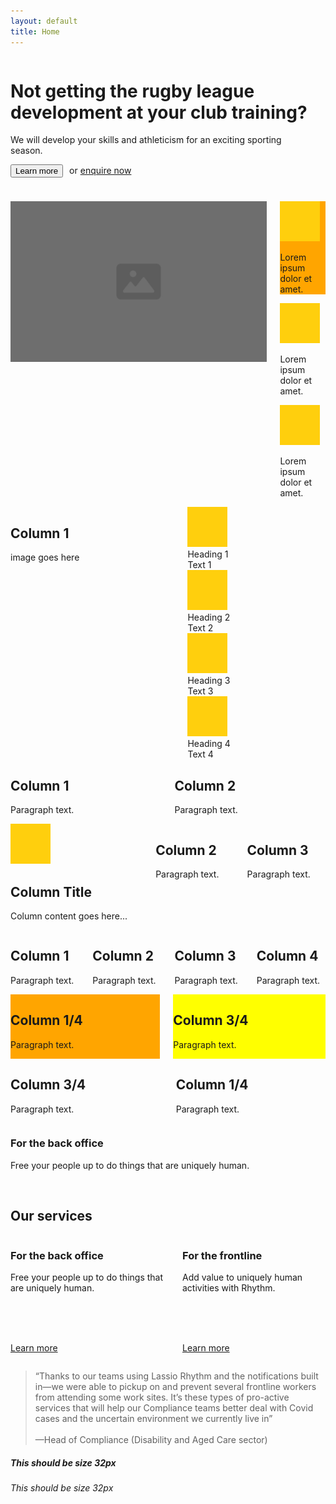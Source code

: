 ```yaml
---
layout: default
title: Home
---
```



<div class="row hero">
  <div class="content-wrapper">
    <div class="columns">
      <div class="column half">
        <h1>Not getting the rugby league development at your club training?</h1>
        <p>We will develop your skills and athleticism for an exciting sporting season.</p>
        <p><button type="button" name="button" class="button" style="margin-right: 6px; margin-bottom: 24px;" onclick="window.location.href='{{ site.baseurl }}/frontline';">Learn more</button> or <a href="{{ site.baseurl }}/contact">enquire now</a></p>
        </div>
        <div class="column half background-img">
        </div>
      </div>
  </div>
</div>

<!--

<div class="row">
  <div class="content-wrapper">
    <div class="columns">
      <div class="column half">
      <h1>Not getting the rugby league development at your club training?</h1>
        <p>We will develop your skills and athleticism for an exciting sporting season.</p>
      </div>
        <div class="column half">
        <h1>Not getting the rugby league development at your club training?</h1>
        <p>We will develop your skills and athleticism for an exciting sporting season.</p>
      </div>
    </div>
  </div>
</div>
-->


<div class="row">
  <div class="content-wrapper">
    <div class="columns">
      <div class="column half">
      <img src="assets/images/Header/5.png" alt="" />
      </div>
      <div class="column half grid-column middle">
        <div class="grid-item-1" style="background-color: orange;">
          <div class="icon">
            <img src="assets/images/lellow.svg" alt="Icon">
          </div>
          <div class="content">
              <p>Lorem ipsum dolor et amet.</p> 
          </div>
        </div>
        <div class="grid-item-1">
          <div class="icon">
            <img src="assets/images/lellow.svg" alt="Icon">
          </div>
          <div class="content">
              <p>Lorem ipsum dolor et amet.</p> 
          </div>
        </div>
        <div class="grid-item-1">
          <div class="icon">
            <img src="assets/images/lellow.svg" alt="Icon">
          </div>
          <div class="content">
              <p>Lorem ipsum dolor et amet.</p> 
          </div>
        </div>
      </div>
    </div>
  </div>
</div>


<div class="row">
  <div class="content-wrapper">
    <div class="columns">
      <div class="column half">
        <h2>Column 1</h2>
        <p>image goes here</p>
      </div>
      <div class="column half grid-column">
        <div class="grid-item-2">
      <div class="icon">          <img src="assets/images/lellow.svg" alt="Icon">
</div>
      <div class="heading">Heading 1</div>
      <div class="text">Text 1</div>
    </div>
    <div class="grid-item-2">
      <div class="icon">          <img src="assets/images/lellow.svg" alt="Icon">
</div>
      <div class="heading">Heading 2</div>
      <div class="text">Text 2</div>
    </div>
    <div class="grid-item-2">
      <div class="icon">          <img src="assets/images/lellow.svg" alt="Icon">
</div>
      <div class="heading">Heading 3</div>
      <div class="text">Text 3</div>
    </div>
    <div class="grid-item-2">
      <div class="icon">          <img src="assets/images/lellow.svg" alt="Icon">
</div>
      <div class="heading">Heading 4</div>
      <div class="text">Text 4</div>
    </div>
      </div>
    </div>
  </div>
</div>

<div class="row">
  <div class="content-wrapper">
    <div class="columns">
      <div class="column half">
        <h2>Column 1</h2>
        <p>Paragraph text.</p>
      </div>
      <div class="column half">
        <h2>Column 2</h2>
        <p>Paragraph text.</p>
      </div>
    </div>
  </div>
</div>

<div class="row">
  <div class="content-wrapper">
    <div class="columns">
      <div class="column third icon-left">
        <div class="icon">
          <img src="assets/images/lellow.svg" alt="Icon">
        </div>
        <div class="content">
          <h2>Column Title</h2>
          <p>Column content goes here...</p>
        </div>
      </div>
      <div class="column third">
        <h2>Column 2</h2>
        <p>Paragraph text.</p>
      </div>
      <div class="column third">
        <h2>Column 3</h2>
        <p>Paragraph text.</p>
      </div>
    </div>
  </div>
</div>

  <div class="row">
  <div class="content-wrapper">
    <div class="columns">
      <div class="column one-fourth">
        <h2>Column 1</h2>
        <p>Paragraph text.</p>
      </div>
      <div class="column one-fourth">
        <h2>Column 2</h2>
        <p>Paragraph text.</p>
      </div>
      <div class="column one-fourth background-img">
        <h2>Column 3</h2>
        <p>Paragraph text.</p>
      </div>
      <div class="column one-fourth">
        <h2>Column 4</h2>
        <p>Paragraph text.</p>
      </div>
    </div>
  </div>
</div>

<div class="row">
  <div class="content-wrapper">
    <div class="columns">
      <div class="column one-fourth" style="background-color: orange">
        <h2>Column 1/4</h2>
        <p>Paragraph text.</p>
      </div>
      <div class="column three-fourths" style="background-color: yellow">
        <h2>Column 3/4</h2>
        <p>Paragraph text.</p>
      </div>
    </div>
  </div>
</div>

<div class="row">
  <div class="content-wrapper">
    <div class="columns">
      <div class="column three-fourths">
        <h2>Column 3/4</h2>
        <p>Paragraph text.</p>
      </div>
      <div class="column one-fourth">
        <h2>Column 1/4</h2>
        <p>Paragraph text.</p>
      </div>
    </div>
  </div>
</div>


<div class="row">
  <div class="content-wrapper">
  <div class="column">
   <h3>For the back office</h3>
    <p>Free your people up to do things that are uniquely human.</p>
    </div>
  </div>
</div>



<div class="row">
  <div class="content-wrapper">
    <div class="columns">
      <div class="column">
       <img src="{{ site.baseurl }}/assets/images/rhythm-dashboard-screenshot.png" alt="">
      </div>
      <div class="column">
       <img src="{{ site.baseurl }}/assets/images/rhythm-analytics.png" alt="">
      </div>
      <div class="column">
       <img src="{{ site.baseurl }}/assets/images/rhythm-health-scan.png" alt="">
      </div>
    </div>
  </div>
</div>


<div class="row">
  <div class="content-wrapper"> 
  <h2>Our services</h2>
  <div class="columns">
  <div class="column">
    <h3>For the back office</h3>
    <p>Free your people up to do things that are uniquely human.</p>
    <div class="row home-page">
      <div class="feature-icon bunch"><img src="{{ site.baseurl }}/assets/images/lorange.svg" alt=""></div>
      <div class="feature-icon bunch"><img src="{{ site.baseurl }}/assets/images/lorange.svg" alt=""></div>
      <div class="feature-icon bunch"><img src="{{ site.baseurl }}/assets/images/lorange.svg" alt=""></div>
    </div>
    <p><a href="{{ site.baseurl }}/back-office">Learn more</a></p>
  </div>

  <div class="column">
    <h3>For the frontline</h3>
    <p>Add value to uniquely human activities with Rhythm.</p>
    <div class="row home-page">
      <div class="feature-icon bunch"><img src="{{ site.baseurl }}/assets/images/lellow.svg" alt=""></div>
      <div class="feature-icon bunch"><img src="{{ site.baseurl }}/assets/images/lellow.svg" alt=""></div>
      <div class="feature-icon bunch"><img src="{{ site.baseurl }}/assets/images/lellow.svg" alt=""></div>
    </div>
    <p><a href="{{ site.baseurl }}/frontline">Learn more</a></p>
  </div>
  </div>

<div class="row">
  <div class="content-wrapper">
<blockquote>
“Thanks to our teams using Lassio Rhythm and the notifications built in&mdash;we were able to pickup on and prevent several frontline workers from attending some work sites. It’s these types of pro-active services that will help our Compliance teams better deal with Covid cases and the uncertain environment we currently live in”<br><br>
&mdash;Head of Compliance (Disability and Aged Care sector)
</blockquote>
<h5>This should be size 32px</h5>
  <h6>This should be size 32px</h6>
 </div>
  </div>